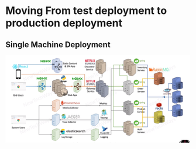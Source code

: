 # Moving From test deployment to production deployment

## Single Machine Deployment
![Alt text](image.png)

